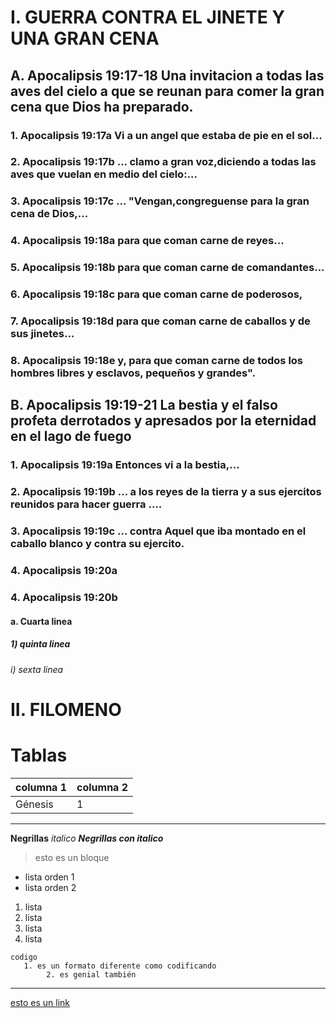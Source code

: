 # I. GUERRA CONTRA EL JINETE Y UNA GRAN CENA
## A. Apocalipsis 19:17-18 Una invitacion a todas las aves del cielo a que se reunan para comer  la gran cena que Dios ha preparado.
### 1. Apocalipsis 19:17a Vi a un angel que estaba de pie en el sol... 
### 2. Apocalipsis 19:17b ... clamo a gran voz,diciendo a todas las aves que vuelan en medio del cielo:... 
### 3. Apocalipsis 19:17c ... "Vengan,congreguense para la gran cena de Dios,... 
### 4. Apocalipsis 19:18a para que coman carne de reyes...
### 5. Apocalipsis 19:18b para que coman carne de comandantes...
### 6. Apocalipsis 19:18c para que coman carne de poderosos, 
### 7. Apocalipsis 19:18d para que coman carne de caballos y de sus jinetes...
### 8. Apocalipsis 19:18e y, para que coman carne de todos los hombres libres y esclavos, pequeños y grandes".
## B. Apocalipsis 19:19-21 La bestia y el falso profeta derrotados y apresados por la eternidad en el lago de fuego
### 1. Apocalipsis 19:19a Entonces vi a la bestia,...
### 2. Apocalipsis 19:19b ... a los reyes de la tierra y a sus ejercitos reunidos para hacer guerra ....
### 3. Apocalipsis 19:19c ... contra Aquel que iba montado en el caballo blanco y contra su ejercito.
### 4. Apocalipsis 19:20a
### 4. Apocalipsis 19:20b
#### a. Cuarta linea
##### 1) quinta linea
###### i) sexta linea

# II. FILOMENO 

# Tablas

| columna 1 | columna 2|
|----|----|
|Génesis|1|

---
**Negrillas**
*italico*
***Negrillas con italico***

> esto es un bloque
>
  
- lista orden 1
- lista orden 2


1. lista
2. lista
3. lista
4. lista

```
codigo
   1. es un formato diferente como codificando
        2. es genial también
```
---
[esto es un link](https://duckduckgo.com)
